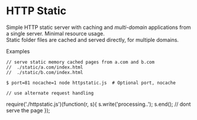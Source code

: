 HTTP Static
===========

Simple HTTP static server with caching and *multi-domain* applications from a single server.  Minimal resource usage.  
Static folder files are cached and served directly, for multiple domains.

Examples
````
// serve static memory cached pages from a.com and b.com
//  ./static/a.com/index.html
//  ./static/b.com/index.html

$ port=81 nocache=1 node httpstatic.js  # Optional port, nocache

// use alternate request handling
````
require('./httpstatic.js')(function(r, s){
  s.write('processing..');
  s.end(); // dont serve the page
});
````
